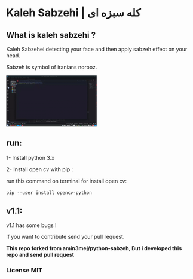 

# Kaleh Sabzehi  |   کله سبزه ای 

## What is kaleh sabzehi ?

Kaleh Sabzehei detecting your face and then apply sabzeh effect on your head.

Sabzeh is symbol of iranians norooz.


<a href="https://github.com/mehrdad-dev/kaleh-sabzehi/tree/master/demo" target="_blank">
<img src="https://raw.githubusercontent.com/mehrdad-dev/kaleh-sabzehi/master/demo/demo.gif" width="48%">
</a>

## run:
1- Install python 3.x

2- Install open cv with pip :


run this command on terminal for install open cv:

    pip --user install opencv-python

## v1.1:

v1.1 has some bugs !

if you want to contribute send your pull request.


**This repo forked from amin3mej/python-sabzeh, But i developed this repo and send pull request**

### License MIT

